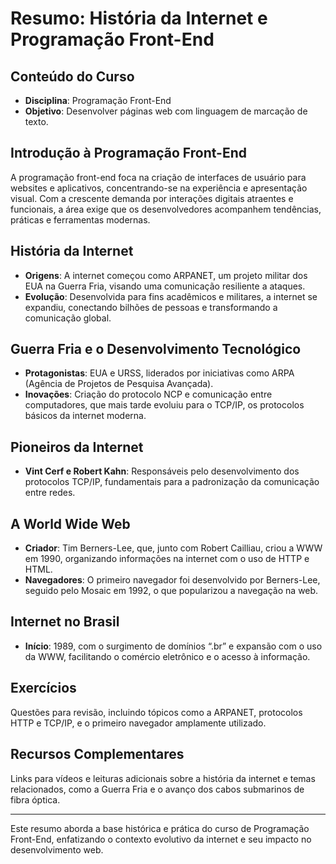 # Resumo: História da Internet e Programação Front-End

## Conteúdo do Curso
- **Disciplina**: Programação Front-End
- **Objetivo**: Desenvolver páginas web com linguagem de marcação de texto.

## Introdução à Programação Front-End
A programação front-end foca na criação de interfaces de usuário para websites e aplicativos, concentrando-se na experiência e apresentação visual. Com a crescente demanda por interações digitais atraentes e funcionais, a área exige que os desenvolvedores acompanhem tendências, práticas e ferramentas modernas.

## História da Internet
- **Origens**: A internet começou como ARPANET, um projeto militar dos EUA na Guerra Fria, visando uma comunicação resiliente a ataques.
- **Evolução**: Desenvolvida para fins acadêmicos e militares, a internet se expandiu, conectando bilhões de pessoas e transformando a comunicação global.

## Guerra Fria e o Desenvolvimento Tecnológico
- **Protagonistas**: EUA e URSS, liderados por iniciativas como ARPA (Agência de Projetos de Pesquisa Avançada).
- **Inovações**: Criação do protocolo NCP e comunicação entre computadores, que mais tarde evoluiu para o TCP/IP, os protocolos básicos da internet moderna.

## Pioneiros da Internet
- **Vint Cerf e Robert Kahn**: Responsáveis pelo desenvolvimento dos protocolos TCP/IP, fundamentais para a padronização da comunicação entre redes.

## A World Wide Web
- **Criador**: Tim Berners-Lee, que, junto com Robert Cailliau, criou a WWW em 1990, organizando informações na internet com o uso de HTTP e HTML.
- **Navegadores**: O primeiro navegador foi desenvolvido por Berners-Lee, seguido pelo Mosaic em 1992, o que popularizou a navegação na web.

## Internet no Brasil
- **Início**: 1989, com o surgimento de domínios “.br” e expansão com o uso da WWW, facilitando o comércio eletrônico e o acesso à informação.

## Exercícios
Questões para revisão, incluindo tópicos como a ARPANET, protocolos HTTP e TCP/IP, e o primeiro navegador amplamente utilizado.

## Recursos Complementares
Links para vídeos e leituras adicionais sobre a história da internet e temas relacionados, como a Guerra Fria e o avanço dos cabos submarinos de fibra óptica.

---

Este resumo aborda a base histórica e prática do curso de Programação Front-End, enfatizando o contexto evolutivo da internet e seu impacto no desenvolvimento web.